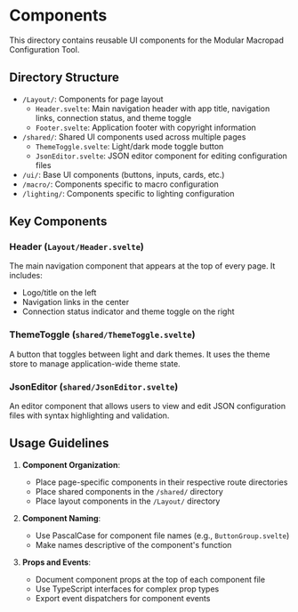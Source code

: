 # Components

This directory contains reusable UI components for the Modular Macropad Configuration Tool.

## Directory Structure

- `/Layout/`: Components for page layout
  - `Header.svelte`: Main navigation header with app title, navigation links, connection status, and theme toggle
  - `Footer.svelte`: Application footer with copyright information
- `/shared/`: Shared UI components used across multiple pages
  - `ThemeToggle.svelte`: Light/dark mode toggle button
  - `JsonEditor.svelte`: JSON editor component for editing configuration files
- `/ui/`: Base UI components (buttons, inputs, cards, etc.)
- `/macro/`: Components specific to macro configuration
- `/lighting/`: Components specific to lighting configuration

## Key Components

### Header (`Layout/Header.svelte`)

The main navigation component that appears at the top of every page. It includes:

- Logo/title on the left
- Navigation links in the center
- Connection status indicator and theme toggle on the right

### ThemeToggle (`shared/ThemeToggle.svelte`)

A button that toggles between light and dark themes. It uses the theme store to manage application-wide theme state.

### JsonEditor (`shared/JsonEditor.svelte`)

An editor component that allows users to view and edit JSON configuration files with syntax highlighting and validation.

## Usage Guidelines

1. **Component Organization**:

   - Place page-specific components in their respective route directories
   - Place shared components in the `/shared/` directory
   - Place layout components in the `/Layout/` directory

2. **Component Naming**:

   - Use PascalCase for component file names (e.g., `ButtonGroup.svelte`)
   - Make names descriptive of the component's function

3. **Props and Events**:
   - Document component props at the top of each component file
   - Use TypeScript interfaces for complex prop types
   - Export event dispatchers for component events

